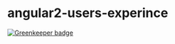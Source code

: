 # angular2-users-experince

[![Greenkeeper badge](https://badges.greenkeeper.io/AlexeyKorkoza/angular2-users-experince.svg)](https://greenkeeper.io/)